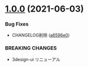 # [1.0.0](https://github.com/3-shake/3design-ui/compare/v0.7.0...v1.0.0) (2021-06-03)


### Bug Fixes

* CHANGELOG削除 ([a6596e0](https://github.com/3-shake/3design-ui/commit/a6596e0736e5c1b3cb80f2c363f024222fcb804f))


### BREAKING CHANGES

* 3design-ui リニューアル



